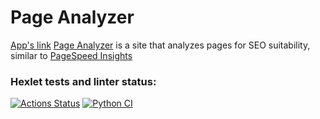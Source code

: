 # Page Analyzer
[App's link](https://python-project-83-hrbb.onrender.com)
[Page Analyzer](https://python-project-83-hrbb.onrender.com) is a site that analyzes pages for SEO suitability, similar to [PageSpeed Insights](https://pagespeed.web.dev/)
### Hexlet tests and linter status:
[![Actions Status](https://github.com/Detya9/python-project-83/actions/workflows/hexlet-check.yml/badge.svg)](https://github.com/Detya9/python-project-83/actions)
[![Python CI](https://github.com/Detya9/python-project-83/actions/workflows/pythonCI.yml/badge.svg?branch=main)](https://github.com/Detya9/python-project-83/actions/workflows/pythonCI.yml)



